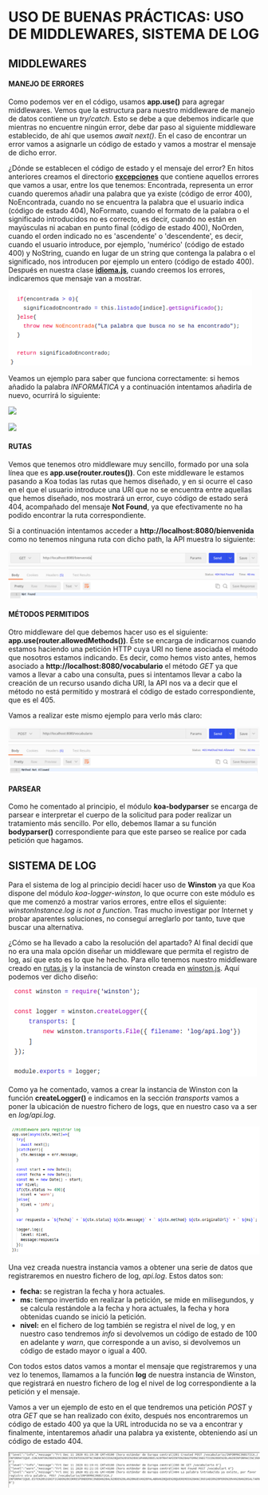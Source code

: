 # USO DE BUENAS PRÁCTICAS: USO DE MIDDLEWARES, SISTEMA DE LOG

## MIDDLEWARES
#### MANEJO DE ERRORES
Como podemos ver en el código, usamos **app.use()** para agregar middlewares. Vemos que la estructura para nuestro middleware de manejo de datos contiene un *try/catch*. Esto se debe a que debemos indicarle que mientras no encuentre ningún error, debe dar paso al siguiente middleware establecido, de ahí que usemos *await next()*. En el caso de encontrar un error vamos a asignarle un código de estado y vamos a mostrar el mensaje de dicho error.

¿Dónde se establecen el código de estado y el mensaje del error?
En hitos anteriores creamos el directorio [**excepciones**](https://github.com/irenecj/proyecto-idiomas/tree/master/src/excepciones) que contiene aquellos errores que vamos a usar, entre los que tenemos: Encontrada, representa un error cuando queremos añadir una palabra que ya existe (código de error 400), NoEncontrada, cuando no se encuentra la palabra que el usuario indica (código de estado 404), NoFormato, cuando el formato de la palabra o el significado introducidos no es correcto, es decir, cuando no están en mayúsculas ni acaban en punto final (código de estado 400), NoOrden, cuando el orden indicado no es 'ascendente' o 'descendente', es decir, cuando el usuario introduce, por ejemplo, 'numérico' (código de estado 400) y NoString, cuando en lugar de un string que contenga la palabra o el significado, nos introducen por ejemplo un entero (código de estado 400).
Después en nuestra clase [**idioma.js**](https://github.com/irenecj/proyecto-idiomas/blob/master/src/idioma.js), cuando creemos los errores, indicaremos que mensaje van a mostrar.

![](../imagenes/noEncontrada-error.png)

Veamos un ejemplo para saber que funciona correctamente: si hemos añadido la palabra *INFORMÁTICA* y a continuación intentamos añadirla de nuevo, ocurrirá lo siguiente:

![](../imagenes/ejemplo-errorAñadir1.png)

![](../imagenes/ejemplo-errorAñadir2.png)

#### RUTAS
Vemos que tenemos otro middleware muy sencillo, formado por una sola línea que es **app.use(router.routes())**. Con este middleware le estamos pasando a Koa todas las rutas que hemos diseñado, y en si ocurre el caso en el que el usuario introduce una URI que no se encuentra entre aquellas que hemos diseñado, nos mostrará un error, cuyo código de estado será 404, acompañado del mensaje **Not Found**, ya que efectivamente no ha podido encontrar la ruta correspondiente.

Si a continuación intentamos acceder a **http://localhost:8080/bienvenida** como no tenemos ninguna ruta con dicho path, la API muestra lo siguiente:

![](../imagenes/error-rutaNoEncontrada.png)

#### MÉTODOS PERMITIDOS
Otro middleware del que debemos hacer uso es el siguiente: **app.use(router.allowedMethods())**. Éste se encarga de indicarnos cuando estamos haciendo una petición HTTP cuya URI no tiene asociada el método que nosotros estamos indicando.
Es decir, como hemos visto antes, hemos asociado a **http://localhost:8080/vocabulario** el método *GET* ya que vamos a llevar a cabo una consulta, pues si intentamos llevar a cabo la creación de un recurso usando dicha URI, la API nos va a decir que el método no está permitido y mostrará el código de estado correspondiente, que es el 405.  

Vamos a realizar este mismo ejemplo para verlo más claro:

![](../imagenes/error-metodoNoPermitido.png)

#### PARSEAR
Como he comentado al principio, el módulo **koa-bodyparser** se encarga de parsear e interpretar el cuerpo de la solicitud para poder realizar un tratamiento más sencillo. Por ello, debemos llamar a su función **bodyparser()** correspondiente para que este parseo se realice por cada petición que hagamos.

## SISTEMA DE LOG
Para el sistema de log al principio decidí hacer uso de **Winston** ya que Koa dispone del módulo *koa-logger-winston*, lo que ocurre con este módulo es que me comenzó a mostrar varios errores, entre ellos el siguiente: *winstonInstance.log is not a function*. Tras mucho investigar por Internet y probar aparentes soluciones, no conseguí arreglarlo por tanto, tuve que buscar una alternativa.

¿Cómo se ha llevado a cabo la resolución del apartado?
Al final decidí que no era una mala opción diseñar un middleware que permita el registro de log, así que esto es lo que he hecho. Para ello tenemos nuestro middleware creado en [rutas.js](https://github.com/irenecj/proyecto-idiomas/blob/master/src/rutas.js) y la instancia de winston creada en [winston.js](https://github.com/irenecj/proyecto-idiomas/blob/master/src/winston.js).
Aquí podemos ver dicho diseño:

![](../imagenes/winston.png)

Como ya he comentado, vamos a crear la instancia de Winston con la función **createLogger()** e indicamos en la sección *transports* vamos a poner la ubicación de nuestro fichero de logs, que en nuestro caso va a ser en *log/api.log*.

![](../imagenes/log-middleware.png)

Una vez creada nuestra instancia vamos a obtener una serie de datos que registraremos en nuestro fichero de log, *api.log*. Estos datos son:
- **fecha:** se registran la fecha y hora actuales.
- **ms:** tiempo invertido en realizar la petición, se mide en milisegundos, y se calcula restándole a la fecha y hora actuales, la fecha y hora obtenidas cuando se inició la petición.
- **nivel:** en el fichero de log también se registra el nivel de log, y en nuestro caso tendremos *info* si devolvemos un código de estado de 100 en adelante y *warn*, que corresponde a un aviso, si devolvemos un código de estado mayor o igual a 400.

Con todos estos datos vamos a montar el mensaje que registraremos y una vez lo tenemos, llamamos a la función **log** de nuestra instancia de Winston, que registrará en nuestro fichero de log el nivel de log correspondiente a la petición y el mensaje.

Vamos a ver un ejemplo de esto en el que tendremos una petición *POST* y otra *GET* que se han realizado con éxito, después nos encontraremos un código de estado 400 ya que la URL introducida no se va a encontrar y finalmente, intentaremos añadir una palabra ya existente, obteniendo así un código de estado 404.

![](../imagenes/ejemplo-log.png)
